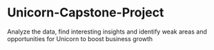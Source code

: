 # Unicorn-Capstone-Project
Analyze the data, find interesting insights and identify weak areas and opportunities for Unicorn to boost business growth
